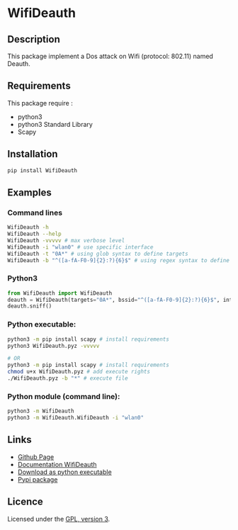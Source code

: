 # WifiDeauth

## Description
This package implement a Dos attack on Wifi (protocol: 802.11) named Deauth.

## Requirements
This package require :
 - python3
 - python3 Standard Library
 - Scapy

## Installation
```bash
pip install WifiDeauth
```

## Examples

### Command lines
```bash
WifiDeauth -h
WifiDeauth --help
WifiDeauth -vvvvv # max verbose level
WifiDeauth -i "wlan0" # use specific interface
WifiDeauth -t "0A*" # using glob syntax to define targets
WifiDeauth -b "^([a-fA-F0-9]{2}:?){6}$" # using regex syntax to define BSSID
```

### Python3
```python
from WifiDeauth import WifiDeauth
deauth = WifiDeauth(targets="0A*", bssid="^([a-fA-F0-9]{2}:?){6}$", interface="wlan0", debug=5)
deauth.sniff()
```

### Python executable:
```bash
python3 -m pip install scapy # install requirements
python3 WifiDeauth.pyz -vvvvv

# OR
python3 -m pip install scapy # install requirements
chmod u+x WifiDeauth.pyz # add execute rights
./WifiDeauth.pyz -b "*" # execute file
```

### Python module (command line):

```bash
python3 -m WifiDeauth
python3 -m WifiDeauth.WifiDeauth -i "wlan0"
```

## Links
 - [Github Page](https://github.com/mauricelambert/WifiDeauth)
 - [Documentation WifiDeauth](https://mauricelambert.github.io/info/python/security/WifiDeauth.html)
 - [Download as python executable](https://mauricelambert.github.io/info/python/security/WifiDeauth.pyz)
 - [Pypi package](https://pypi.org/project/WifiDeauth/)

## Licence
Licensed under the [GPL, version 3](https://www.gnu.org/licenses/).
